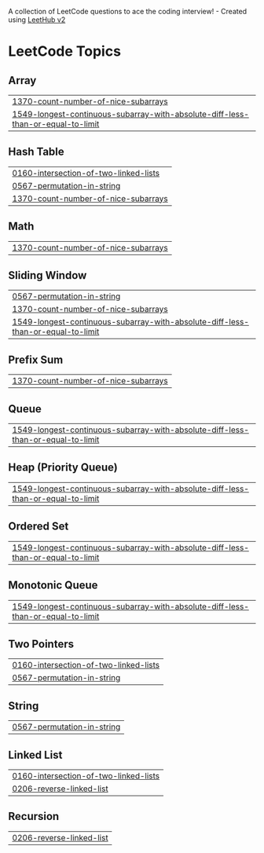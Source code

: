 A collection of LeetCode questions to ace the coding interview! - Created using [LeetHub v2](https://github.com/arunbhardwaj/LeetHub-2.0)
<!---LeetCode Topics Start-->
# LeetCode Topics
## Array
|  |
| ------- |
| [1370-count-number-of-nice-subarrays](https://github.com/Gopiraju9999/Leetcode/tree/master/1370-count-number-of-nice-subarrays) |
| [1549-longest-continuous-subarray-with-absolute-diff-less-than-or-equal-to-limit](https://github.com/Gopiraju9999/Leetcode/tree/master/1549-longest-continuous-subarray-with-absolute-diff-less-than-or-equal-to-limit) |
## Hash Table
|  |
| ------- |
| [0160-intersection-of-two-linked-lists](https://github.com/Gopiraju9999/Leetcode/tree/master/0160-intersection-of-two-linked-lists) |
| [0567-permutation-in-string](https://github.com/Gopiraju9999/Leetcode/tree/master/0567-permutation-in-string) |
| [1370-count-number-of-nice-subarrays](https://github.com/Gopiraju9999/Leetcode/tree/master/1370-count-number-of-nice-subarrays) |
## Math
|  |
| ------- |
| [1370-count-number-of-nice-subarrays](https://github.com/Gopiraju9999/Leetcode/tree/master/1370-count-number-of-nice-subarrays) |
## Sliding Window
|  |
| ------- |
| [0567-permutation-in-string](https://github.com/Gopiraju9999/Leetcode/tree/master/0567-permutation-in-string) |
| [1370-count-number-of-nice-subarrays](https://github.com/Gopiraju9999/Leetcode/tree/master/1370-count-number-of-nice-subarrays) |
| [1549-longest-continuous-subarray-with-absolute-diff-less-than-or-equal-to-limit](https://github.com/Gopiraju9999/Leetcode/tree/master/1549-longest-continuous-subarray-with-absolute-diff-less-than-or-equal-to-limit) |
## Prefix Sum
|  |
| ------- |
| [1370-count-number-of-nice-subarrays](https://github.com/Gopiraju9999/Leetcode/tree/master/1370-count-number-of-nice-subarrays) |
## Queue
|  |
| ------- |
| [1549-longest-continuous-subarray-with-absolute-diff-less-than-or-equal-to-limit](https://github.com/Gopiraju9999/Leetcode/tree/master/1549-longest-continuous-subarray-with-absolute-diff-less-than-or-equal-to-limit) |
## Heap (Priority Queue)
|  |
| ------- |
| [1549-longest-continuous-subarray-with-absolute-diff-less-than-or-equal-to-limit](https://github.com/Gopiraju9999/Leetcode/tree/master/1549-longest-continuous-subarray-with-absolute-diff-less-than-or-equal-to-limit) |
## Ordered Set
|  |
| ------- |
| [1549-longest-continuous-subarray-with-absolute-diff-less-than-or-equal-to-limit](https://github.com/Gopiraju9999/Leetcode/tree/master/1549-longest-continuous-subarray-with-absolute-diff-less-than-or-equal-to-limit) |
## Monotonic Queue
|  |
| ------- |
| [1549-longest-continuous-subarray-with-absolute-diff-less-than-or-equal-to-limit](https://github.com/Gopiraju9999/Leetcode/tree/master/1549-longest-continuous-subarray-with-absolute-diff-less-than-or-equal-to-limit) |
## Two Pointers
|  |
| ------- |
| [0160-intersection-of-two-linked-lists](https://github.com/Gopiraju9999/Leetcode/tree/master/0160-intersection-of-two-linked-lists) |
| [0567-permutation-in-string](https://github.com/Gopiraju9999/Leetcode/tree/master/0567-permutation-in-string) |
## String
|  |
| ------- |
| [0567-permutation-in-string](https://github.com/Gopiraju9999/Leetcode/tree/master/0567-permutation-in-string) |
## Linked List
|  |
| ------- |
| [0160-intersection-of-two-linked-lists](https://github.com/Gopiraju9999/Leetcode/tree/master/0160-intersection-of-two-linked-lists) |
| [0206-reverse-linked-list](https://github.com/Gopiraju9999/Leetcode/tree/master/0206-reverse-linked-list) |
## Recursion
|  |
| ------- |
| [0206-reverse-linked-list](https://github.com/Gopiraju9999/Leetcode/tree/master/0206-reverse-linked-list) |
<!---LeetCode Topics End-->